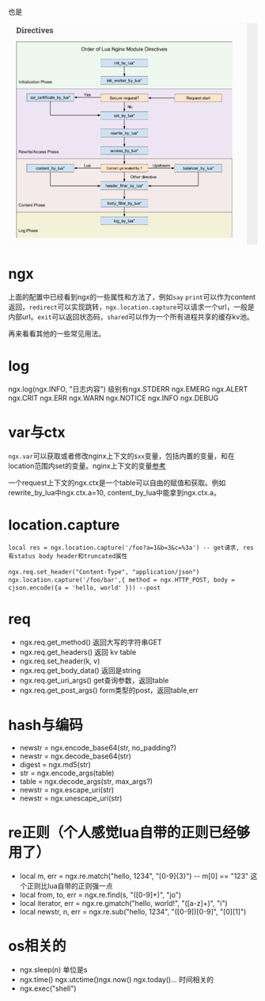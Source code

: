 





也是

![image-20220611104935043](openresty-ngx.assets/image-20220611104935043.png)





















# ngx

上面的配置中已经看到ngx的一些属性和方法了，例如`say` `print`可以作为content返回，`redirect`可以实现跳转，`ngx.location.capture`可以请求一个url，一般是内部url。`exit`可以返回状态码，`shared`可以作为一个所有进程共享的缓存kv池。

再来看看其他的一些常见用法。
# log
ngx.log(ngx.INFO, "日志内容") 级别有ngx.STDERR ngx.EMERG ngx.ALERT ngx.CRIT ngx.ERR ngx.WARN ngx.NOTICE ngx.INFO ngx.DEBUG
# var与ctx
`ngx.var`可以获取或者修改nginx上下文的`$xx`变量，包括内置的变量，和在location范围内set的变量。nginx上下文的变量[参考](https://www.jianshu.com/p/a4f76500a0ac)

一个request上下文的ngx.ctx是一个table可以自由的赋值和获取。例如rewrite_by_lua中ngx.ctx.a=10, content_by_lua中能拿到ngx.ctx.a。
# location.capture
```
local res = ngx.location.capture('/foo?a=1&b=3&c=%3a') -- get请求, res有status body header和truncated属性

ngx.req.set_header("Content-Type", "application/json")
ngx.location.capture('/foo/bar',{ method = ngx.HTTP_POST, body = cjson.encode({a = 'hello, world' })) --post
```
# req
- ngx.req.get_method() 返回大写的字符串GET
- ngx.req.get_headers() 返回 kv table
- ngx.req.set_header(k, v) 
- ngx.req.get_body_data() 返回是string
- ngx.req.get_uri_args() get查询参数，返回table
- ngx.req.get_post_args() form类型的post，返回table,err

# hash与编码
- newstr = ngx.encode_base64(str, no_padding?)
- newstr = ngx.decode_base64(str)
- digest = ngx.md5(str)
- str = ngx.encode_args(table)
- table = ngx.decode_args(str, max_args?)
- newstr = ngx.escape_uri(str)
- newstr = ngx.unescape_uri(str)

# re正则（个人感觉lua自带的正则已经够用了）
-  local m, err = ngx.re.match("hello, 1234", "[0-9]{3}") -- m[0] == "123" 这个正则比lua自带的正则强一点
-  local from, to, err = ngx.re.find(s, "([0-9]+)", "jo")
-  local iterator, err = ngx.re.gmatch("hello, world!", "([a-z]+)", "i")
-  local newstr, n, err = ngx.re.sub("hello, 1234", "([0-9])[0-9]", "[$0][$1]")

# os相关的
- ngx.sleep(n) 单位是s
- ngx.time() ngx.utctime()ngx.now() ngx.today()... 时间相关的
- ngx.exec("shell")